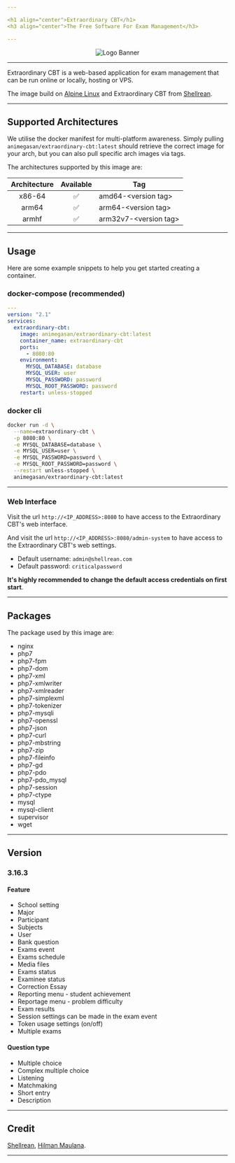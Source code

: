 ```yaml
---

<h1 align="center">Extraordinary CBT</h1>
<h3 align="center">The Free Software For Exam Management</h3>

---
```


<p align="center">
<img alt="Logo Banner" src="https://iili.io/H4hm8Hx.png"/>
</p>

---

Extraordinary CBT is a web-based application for exam management that can be run online or locally, hosting or VPS.

The image build on <a href="http://www.alpinelinux.org" target="_blank">Alpine Linux</a> and Extraordinary CBT from <a href="https://github.com/shellrean-dev/exo-cbt-client" target="_blank">Shellrean</a>.

---

## Supported Architectures
We utilise the docker manifest for multi-platform awareness. Simply pulling ```animegasan/extraordinary-cbt:latest``` should retrieve the correct image for your arch, but you can also pull specific arch images via tags.

The architectures supported by this image are:

| Architecture | Available | Tag |
| :----: | :----: | ---- |
| x86-64 | ✅ | amd64-\<version tag\> |
| arm64 | ✅ | arm64-\<version tag\> |
| armhf	| ✅	| arm32v7-\<version tag\> |

---

## Usage
Here are some example snippets to help you get started creating a container.
### docker-compose (recommended)
```yaml
---
version: "2.1"
services:
  extraordinary-cbt:
    image: animegasan/extraordinary-cbt:latest
    container_name: extraordinary-cbt
    ports:
      - 8080:80
    environment:
      MYSQL_DATABASE: database
      MYSQL_USER: user
      MYSQL_PASSWORD: password
      MYSQL_ROOT_PASSWORD: password
    restart: unless-stopped
```
### docker cli

```bash
docker run -d \
  --name=extraordinary-cbt \
  -p 8080:80 \
  -e MYSQL_DATABASE=database \
  -e MYSQL_USER=user \
  -e MYSQL_PASSWORD=password \
  -e MYSQL_ROOT_PASSWORD=password \
  --restart unless-stopped \
  animegasan/extraordinary-cbt:latest
```

---

### Web Interface

Visit the url `http://<IP_ADDRESS>:8080` to have access to the Extraordinary CBT's web interface.

And visit the url `http://<IP_ADDRESS>:8080/admin-system` to have access to the Extraordinary CBT's web settings.

-   Default username: `admin@shellrean.com`
-   Default password: `criticalpassword`

**It's highly recommended to change the default access credentials on first start**.

---

## Packages
The package used by this image are:
- nginx
- php7
- php7-fpm
- php7-dom
- php7-xml
- php7-xmlwriter
- php7-xmlreader
- php7-simplexml
- php7-tokenizer
- php7-mysqli
- php7-openssl
- php7-json
- php7-curl
- php7-mbstring
- php7-zip
- php7-fileinfo
- php7-gd
- php7-pdo
- php7-pdo_mysql
- php7-session
- php7-ctype
- mysql
- mysql-client
- supervisor
- wget

---

## Version
### 3.16.3
#### Feature
   - School setting
   - Major
   - Participant
   - Subjects
   - User
   - Bank question
   - Exams event
   - Exams schedule
   - Media files
   - Exams status
   - Examinee status
   - Correction Essay
   - Reporting menu - student achievement
   - Reportage menu - problem difficulty
   - Exam results
   - Session settings can be made in the exam event
   - Token usage settings (on/off)
   - Multiple exams

#### Question type
   - Multiple choice
   - Complex multiple choice
   - Listening
   - Matchmaking
   - Short entry
   - Description

---

## Credit
[Shellrean](https://github.com/shellrean), [Hilman Maulana](https://github.com/animegasan).

---
